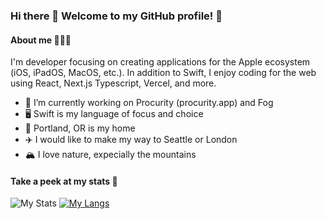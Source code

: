### Hi there 👋 Welcome to my GitHub profile! 🥳

#### About me 👨🏻‍💻
I'm developer focusing on creating applications for the Apple ecosystem (iOS, iPadOS, MacOS, etc.). In addition to Swift, I enjoy coding for the web using React, Next.js Typescript, Vercel, and more.

- 📱 I’m currently working on Procurity (procurity.app) and Fog
- 🖥 Swift is my language of focus and choice
- 🌲 Portland, OR is my home
- ✈️ I would like to make my way to Seattle or London
- 🏔 I love nature, expecially the mountains

#### Take a peek at my stats 🔎

![My Stats](https://github-readme-stats.vercel.app/api?username=rayanwaked&count_private=true&show_icons=true&border_radius=10&hide=contribs)
[![My Langs](https://github-readme-stats.vercel.app/api/top-langs/?username=rayanwaked&layout=compact&border_radius=10&card_width=400)](https://github.com/rayanwaked/github-readme-stats)
